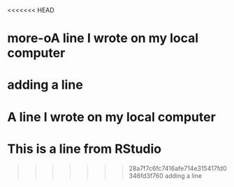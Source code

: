<<<<<<< HEAD
# more-oA line I wrote on my local computer
adding a line
=======
# A line I wrote on my local computer
# This is a line from RStudio
>>>>>>> 28a7f7c6fc7416afe714e315417fd0346fd3f760
adding a line
